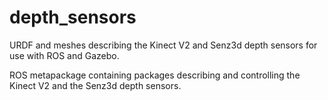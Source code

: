 # depth_sensors
URDF and meshes describing the Kinect V2 and Senz3d depth sensors for use 
with ROS and Gazebo.

ROS metapackage containing packages describing and controlling the Kinect V2
and the Senz3d depth sensors.
